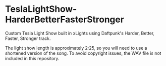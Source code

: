 # TeslaLightShow-HarderBetterFasterStronger
 Custom Tesla Light Show built in xLights using Daftpunk's Harder, Better, Faster, Stronger track.

The light show length is approximately 2:25, so you will need to use a shortened version of the song. To avoid copyright issues, the WAV file is not included in this repository. 
